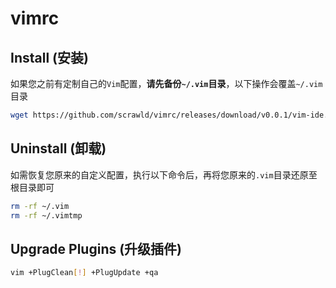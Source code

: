 # vimrc

## Install (安装)

如果您之前有定制自己的`Vim`配置，**请先备份`~/.vim`目录**，以下操作会覆盖`~/.vim`目录
```bash
wget https://github.com/scrawld/vimrc/releases/download/v0.0.1/vim-ide.tar.gz && tar zxvf ./vim-ide.tar.gz -C ~
```

## Uninstall (卸载)

如需恢复您原来的自定义配置，执行以下命令后，再将您原来的`.vim`目录还原至根目录即可
```bash
rm -rf ~/.vim
rm -rf ~/.vimtmp
```

## Upgrade Plugins (升级插件)

```bash
vim +PlugClean[!] +PlugUpdate +qa
```
